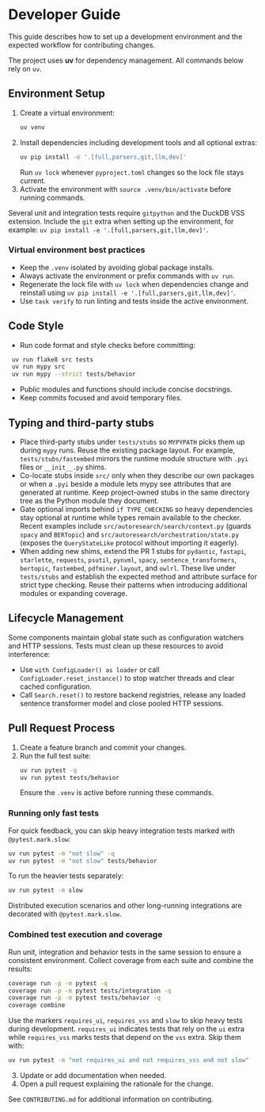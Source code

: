 # Developer Guide

This guide describes how to set up a development environment and the expected workflow for contributing changes.

The project uses **uv** for dependency management. All commands below rely on
`uv`.

## Environment Setup

1. Create a virtual environment:
   ```bash
   uv venv
   ```
2. Install dependencies including development tools and all optional extras:
   ```bash
   uv pip install -e '.[full,parsers,git,llm,dev]'
   ```
   Run `uv lock` whenever `pyproject.toml` changes so the lock file stays current.
3. Activate the environment with `source .venv/bin/activate` before running commands.

Several unit and integration tests require `gitpython` and the DuckDB VSS
extension. Include the `git` extra when setting up the environment, for example:
 `uv pip install -e '.[full,parsers,git,llm,dev]'`.

### Virtual environment best practices

- Keep the `.venv` isolated by avoiding global package installs.
- Always activate the environment or prefix commands with `uv run`.
- Regenerate the lock file with `uv lock` when dependencies change and
  reinstall using `uv pip install -e '.[full,parsers,git,llm,dev]'`.
- Use `task verify` to run linting and tests inside the active environment.

## Code Style

- Run code format and style checks before committing:
 ```bash
  uv run flake8 src tests
  uv run mypy src
  uv run mypy --strict tests/behavior
  ```
- Public modules and functions should include concise docstrings.
- Keep commits focused and avoid temporary files.

## Typing and third-party stubs

- Place third-party stubs under ``tests/stubs`` so ``MYPYPATH`` picks them up
  during ``mypy`` runs. Reuse the existing package layout. For example,
  ``tests/stubs/fastembed`` mirrors the runtime module structure with ``.pyi``
  files or ``__init__.py`` shims.
- Co-locate stubs inside ``src/`` only when they describe our own packages or
  when a ``.pyi`` beside a module lets mypy see attributes that are generated at
  runtime. Keep project-owned stubs in the same directory tree as the Python
  module they document.
- Gate optional imports behind ``if TYPE_CHECKING`` so heavy dependencies stay
  optional at runtime while types remain available to the checker. Recent
  examples include ``src/autoresearch/search/context.py`` (guards ``spacy`` and
  ``BERTopic``) and ``src/autoresearch/orchestration/state.py`` (exposes the
  ``QueryStateLike`` protocol without importing it eagerly).
- When adding new shims, extend the PR 1 stubs for ``pydantic``, ``fastapi``,
  ``starlette``, ``requests``, ``psutil``, ``pynvml``, ``spacy``,
  ``sentence_transformers``, ``bertopic``, ``fastembed``, ``pdfminer.layout``,
  and ``owlrl``. These live under ``tests/stubs`` and establish the expected
  method and attribute surface for strict type checking. Reuse their patterns
  when introducing additional modules or expanding coverage.

## Lifecycle Management

Some components maintain global state such as configuration watchers and HTTP
sessions. Tests must clean up these resources to avoid interference:

- Use ``with ConfigLoader() as loader`` or call ``ConfigLoader.reset_instance()``
  to stop watcher threads and clear cached configuration.
- Call ``Search.reset()`` to restore backend registries, release any loaded
  sentence transformer model and close pooled HTTP sessions.

## Pull Request Process

1. Create a feature branch and commit your changes.
2. Run the full test suite:
   ```bash
   uv run pytest -q
   uv run pytest tests/behavior
   ```
   Ensure the `.venv` is active before running these commands.

### Running only fast tests

For quick feedback, you can skip heavy integration tests marked with
`@pytest.mark.slow`:

```bash
uv run pytest -m "not slow" -q
uv run pytest -m "not slow" tests/behavior
```
To run the heavier tests separately:

```bash
uv run pytest -m slow
```
Distributed execution scenarios and other long-running integrations are
decorated with `@pytest.mark.slow`.

### Combined test execution and coverage

Run unit, integration and behavior tests in the same session to ensure a consistent environment. Collect coverage from each suite and combine the results:

```bash
coverage run -p -m pytest -q
coverage run -p -m pytest tests/integration -q
coverage run -p -m pytest tests/behavior -q
coverage combine
```

Use the markers `requires_ui`, `requires_vss` and `slow` to skip heavy tests during development.
`requires_ui` indicates tests that rely on the `ui` extra while `requires_vss`
marks tests that depend on the `vss` extra. Skip them with:

```bash
uv run pytest -m "not requires_ui and not requires_vss and not slow"
```
3. Update or add documentation when needed.
4. Open a pull request explaining the rationale for the change.

See `CONTRIBUTING.md` for additional information on contributing.
